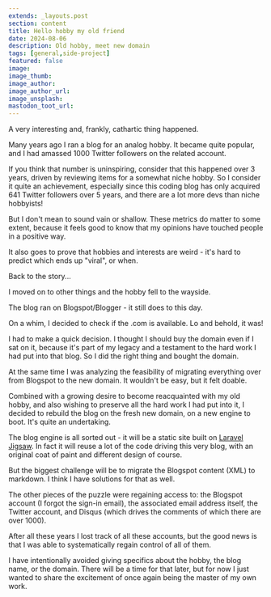 ```yaml
---
extends: _layouts.post
section: content
title: Hello hobby my old friend
date: 2024-08-06
description: Old hobby, meet new domain
tags: [general,side-project]
featured: false
image:
image_thumb:
image_author:
image_author_url:
image_unsplash:
mastodon_toot_url: 
---
```


A very interesting and, frankly, cathartic thing happened.

Many years ago I ran a blog for an analog hobby. It became quite popular, and I had amassed 1000 Twitter followers on the related account.

If you think that number is uninspiring, consider that this happened over 3 years, driven by reviewing items for a somewhat niche hobby. So I consider it quite an achievement, especially since this coding blog has only acquired 641 Twitter followers over 5 years, and there are a lot more devs than niche hobbyists!

But I don't mean to sound vain or shallow. These metrics do matter to some extent, because it feels good to know that my opinions have touched people in a positive way.

It also goes to prove that hobbies and interests are weird - it's hard to predict which ends up "viral", or when.

Back to the story...

I moved on to other things and the hobby fell to the wayside.

The blog ran on Blogspot/Blogger - it still does to this day.

On a whim, I decided to check if the .com is available. Lo and behold, it was!

I had to make a quick decision. I thought I should buy the domain even if I sat on it, because it's part of my legacy and a testament to the hard work I had put into that blog. So I did the right thing and bought the domain.

At the same time I was analyzing the feasibility of migrating everything over from Blogspot to the new domain. It wouldn't be easy, but it felt doable.

Combined with a growing desire to become reacquainted with my old hobby, and also wishing to preserve all the hard work I had put into it, I decided to rebuild the blog on the fresh new domain, on a new engine to boot. It's quite an undertaking.

The blog engine is all sorted out - it will be a static site built on [Laravel Jigsaw](https://jigsaw.tighten.com/). In fact it will reuse a lot of the code driving this very blog, with an original coat of paint and different design of course.

But the biggest challenge will be to migrate the Blogspot content (XML) to markdown. I think I have solutions for that as well.

The other pieces of the puzzle were regaining access to: the Blogspot account (I forgot the sign-in email), the associated email address itself, the Twitter account, and Disqus (which drives the comments of which there are over 1000).

After all these years I lost track of all these accounts, but the good news is that I was able to systematically regain control of all of them.

I have intentionally avoided giving specifics about the hobby, the blog name, or the domain. There will be a time for that later, but for now I just wanted to share the excitement of once again being the master of my own work.